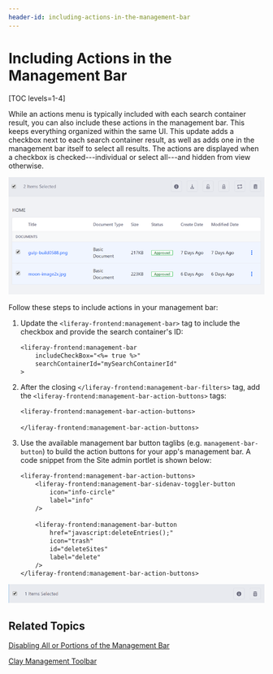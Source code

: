 ```yaml
---
header-id: including-actions-in-the-management-bar
---
```


# Including Actions in the Management Bar

[TOC levels=1-4]

While an actions menu is typically included with each search container result, 
you can also include these actions in the management bar. This keeps everything 
organized within the same UI. This update adds a checkbox next to each search 
container result, as well as adds one in the management bar itself to select all 
results. The actions are displayed when a checkbox is checked---individual or 
select all---and hidden from view otherwise. 

![Figure 1: You can select individual results or all results at once.](../../../../images/liferay-frontend-taglib-management-bar-include-checkbox.png)

Follow these steps to include actions in your management bar:

1.  Update the `<liferay-frontend:management-bar>` tag to include the checkbox 
    and provide the search container's ID:
    
        <liferay-frontend:management-bar
        	includeCheckBox="<%= true %>"
        	searchContainerId="mySearchContainerId"
        >

2.  After the closing `</liferay-frontend:management-bar-filters>` tag, add the 
    `<liferay-frontend:management-bar-action-buttons>` tags:
    
        <liferay-frontend:management-bar-action-buttons>

        </liferay-frontend:management-bar-action-buttons>
 
3.  Use the available management bar button taglibs 
    (e.g. `management-bar-button`) to build the action buttons for your app's 
    management bar. A code snippet from the Site admin portlet is shown below: 

        <liferay-frontend:management-bar-action-buttons>
        	<liferay-frontend:management-bar-sidenav-toggler-button
        		icon="info-circle"
        		label="info"
        	/>

        	<liferay-frontend:management-bar-button
        		href="javascript:deleteEntries();"
        		icon="trash"
        		id="deleteSites"
        		label="delete"
        	/>
        </liferay-frontend:management-bar-action-buttons>

![Figure 2: You can have as many actions as your app requires.](../../../../images/liferay-frontend-taglib-management-bar-actions.png)

## Related Topics

[Disabling All or Portions of the Management Bar](/docs/7-1/tutorials/-/knowledge_base/t/disabling-all-or-portions-of-the-management-bar)

[Clay Management Toolbar](/docs/7-1/tutorials/-/knowledge_base/t/clay-management-toolbar)
